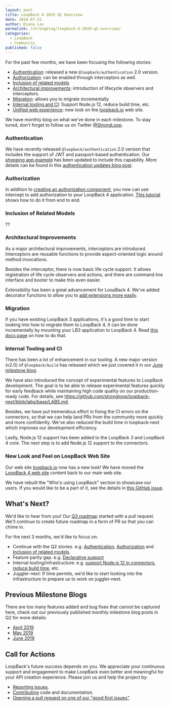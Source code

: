 ```yaml
---
layout: post
title: LoopBack 4 2019 Q2 Overview
date: 2019-07-31
author: Diana Lau
permalink: /strongblog/loopback-4-2019-q2-overview/
categories:
  - LoopBack
  - Community
published: false
---
```


For the past few months, we have been focusing the following stories: 
- [Authentication](#authentication): released a new `@loopback/authentication` 2.0 version.
- [Authorization](#authorization): can be enabled through interceptors as well.
- [Inclusion of related models](#inclusion_of_related_models)
- [Architectural improvements](#architectural_improvements): introduction of lifecycle observers and interceptors.
- [Migration](#migration): allows you to migrate incrementally
- [Internal tooling and CI](#internal_tooling_and_ci): Support Node.js 12, reduce build time, etc.
- [Unified web experience](#unified_web_experience): new look on the [loopback.io](https://loopback.io) web site.

We have monthly blog on what we've done in each milestone. To stay tuned, don't forget to follow us on Twitter [@StrongLoop](https://twitter.com/@StrongLoop).

<!--more-->

### Authentication

We have recently released `@loopback/authentication` 2.0 version that includes the support of JWT and passport-based authentication. Our [shopping app example](https://github.com/strongloop/loopback4-example-shopping) has been updated to include this capability. More details can be found in this [authentication updates blog post](https://strongloop.com/strongblog/loopback-4-authentication-updates/).

### Authorization

In addition to [creating an authorization component](https://loopback.io/doc/en/lb4/Loopback-component-authorization.html), you now can use intercept to add authorization to your LoopBack 4 application. [This tutorial](https://strongloop.com/strongblog/building-an-online-game-with-loopback-4-pt4/) shows how to do it from end to end.

### Inclusion of Related Models
??


### Architectural Improvements

As a major architectural improvements, interceptors are introduced. Interceptors are reusable functions to provide aspect-oriented logic around method invocations.

Besides the interceptor, there is now basic life cycle support. It allows registration of life cycle observers and actions, and there are command line interface and booter to make this even easier.

Extensibility has been a great advancement for LoopBack 4. We've added decorator functions to allow you to [add extensions more easily](https://loopback.io/doc/en/lb4/Extension-point-and-extensions.html).

### Migration

If you have existing LoopBack 3 applications, it's a good time to start looking into how to migrate them to LoopBack 4. It can be done incrementally by mounting your LB3 application to LoopBack 4.  Read [this docs page](https://loopback.io/doc/en/lb4/Migrating-from-LoopBack-3.html) on how to do that.


### Internal Tooling and CI

There has been a lot of enhancement in our tooling. A new major version (v2.0) of `@loopback/build` has released which we just covered it in our [June milestone blog](https://strongloop.com/strongblog/loopback-june-2019-milestone/). 

We have also introduced the concept of experimental features to LoopBack development. The goal is to be able to release experimental features quickly for early feedback while maintaining high code quality on our production-ready code. For details, see https://github.com/strongloop/loopback-next/blob/labs/base/LABS.md. 

Besides, we have put tremendous effort in fixing the CI errors on the connectors, so that we can help land PRs from the community more quickly and more confidently.  We've also reduced the build time in loopback-next which improves our development efficiency.

Lastly, Node.js 12 support has been added to the LoopBack 3 and LoopBack 4 core.  The next step is to add Node.js 12 support to the connectors. 

### New Look and Feel on LoopBack Web Site
Our web site [loopback.io](https://loopback.io) now has a new look! We have moved the [LoopBack 4 web site](https://v4.loopback.io) content back to our main web site.

We have rebuilt the "Who's using LoopBack" section to showcase our users. If you would like to be a part of it, see the details in [this GitHub issue](https://github.com/strongloop/loopback-next/issues/3047).

## What's Next?
We'd like to hear from you! Our [Q3 roadmap](https://github.com/strongloop/loopback-next/tree/master/docs/ROADMAP.md) started with a pull request. We'll continue to create future roadmap in a form of PR so that you can chime in.

For the next 3 months, we'd like to focus on:
- Continue with the Q2 stories. e.g. [Authentication](https://github.com/strongloop/loopback-next/issues/3242), [Authorization](https://github.com/strongloop/loopback-next/issues/538) and [Inclusion of related models](https://github.com/strongloop/loopback-next/issues/1352).
- Feature parity gap. e.g. [Declarative support](https://github.com/strongloop/loopback-next/issues/2036)
- Internal tooling/infrastructure: e.g. [support Node.js 12 in connectors](https://github.com/strongloop/loopback-next/issues/3072), [reduce build time](https://github.com/strongloop/loopback-next/issues/3161), etc.
- Juggler-next: If time permits, we'd like to start looking into the infrastructure to prepare us to work on juggler-next.


## Previous Milestone Blogs
There are too many features added and bug fixes that cannot be captured here, check out our previously published monthly milestone blog posts in Q2 for more details: 
- [April 2019](https://strongloop.com/strongblog/april-2019-milestone/)
- [May 2019](https://strongloop.com/strongblog/may-2019-milestone/)
- [June 2019](https://strongloop.com/strongblog/june-2019-milestone/)


## Call for Actions

LoopBack's future success depends on you. We appreciate your continuous support and engagement to make LoopBack even better and meaningful for your API creation experience. Please join us and help the project by:

- [Reporting issues](https://github.com/strongloop/loopback-next/issues).
- [Contributing](https://github.com/strongloop/loopback-next/blob/master/docs/CONTRIBUTING.md)
  code and documentation.
- [Opening a pull request on one of our "good first issues"](https://github.com/strongloop/loopback-next/labels/good%20first%20issue).